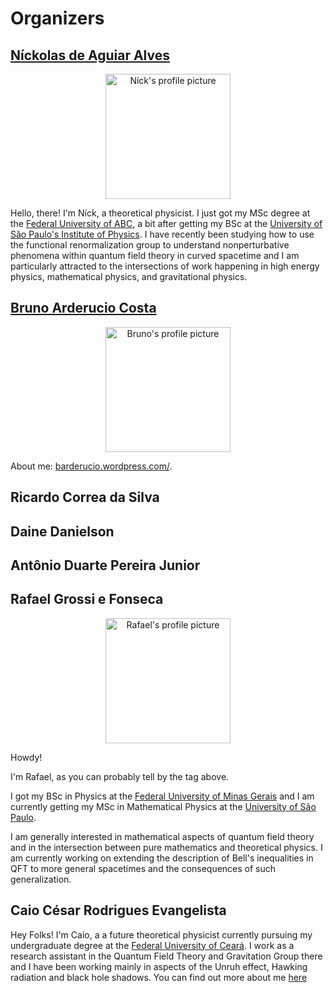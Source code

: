 # Organizers

## [Níckolas de Aguiar Alves](https://alves-nickolas.github.io/)

  <div align="center">
    <img src="https://bht50.github.io/organizers/pictures/nick.png" alt="Níck's profile picture" width="200" height="200">
  </div>

  Hello, there! I'm Níck, a theoretical physicist. I just got my MSc degree at the [Federal University of ABC](fisica.ufabc.edu.br/en/), a bit after getting my BSc at the [University of São Paulo's Institute of Physics](http://portal.if.usp.br/ifusp/en). I have recently been studying how to use the functional renormalization group to understand nonperturbative phenomena within quantum field theory in curved spacetime and I am particularly attracted to the intersections of work happening in high energy physics, mathematical physics, and gravitational physics.

## [Bruno Arderucio Costa](https://barderucio.wordpress.com/)

  <div align="center">
    <img src="https://bht50.github.io/organizers/pictures/bruno.png" alt="Bruno's profile picture" width="200" height="200">
  </div>

  About me: [barderucio.wordpress.com/](https://barderucio.wordpress.com/).

## Ricardo Correa da Silva 

## Daine Danielson

## Antônio Duarte Pereira Junior

## Rafael Grossi e Fonseca

  <div align="center">
    <img src="https://bht50.github.io/organizers/pictures/rafael.png" alt="Rafael's profile picture" width="200" height="200">
  </div>

Howdy!

I'm Rafael, as you can probably tell by the tag above.

I got my BSc in Physics at the [Federal University of Minas Gerais](https://www.fisica.ufmg.br/en/home-page/) and I am currently getting my MSc in Mathematical Physics at the [University of São Paulo](http://portal.if.usp.br/ifusp/en).

I am generally interested in mathematical aspects of quantum field theory and in the intersection between pure mathematics and theoretical physics. I am currently working on extending the description of Bell's inequalities in QFT to more general spacetimes and the consequences of such generalization.

## Caio César Rodrigues Evangelista
Hey Folks! I'm Caio, a a future theoretical physicist currently pursuing my undergraduate degree at the [Federal University of Ceará](https://www.fisica.ufc.br/portal/en/front-page/). I work as a research assistant in the Quantum Field Theory and Gravitation Group there and I have been working mainly in aspects of the Unruh effect, Hawking radiation and black hole shadows. You can find out more about me [here](https://usingcaio.github.io/)
